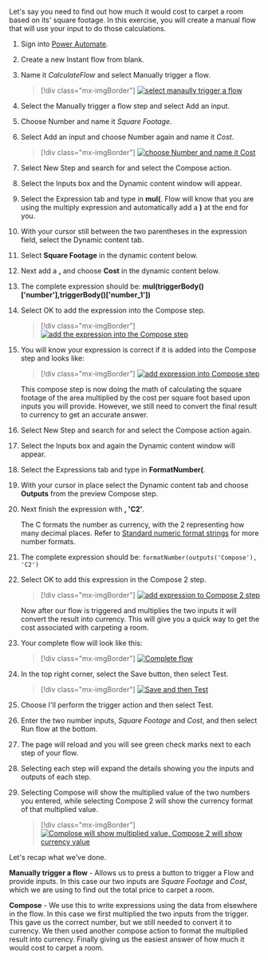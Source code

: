 Let's say you need to find out how much it would cost to carpet a room based on its' square footage. In this exercise, you will create a manual flow that will use your input to do those calculations.

1.  Sign into [Power Automate](https://flow.microsoft.com/?azure-portal=true).

1.  Create a new Instant flow from blank.

1.  Name it *CalculateFlow* and select Manually trigger a flow.

	> [!div class="mx-imgBorder"]
	> [![select manaully trigger a flow](../media/manually-trigger-flow-ss.png)](../media/manually-trigger-flow-ss.png#lightbox)

1.  Select the Manually trigger a flow step and select Add an input.

1.  Choose Number and name it *Square Footage*.

1.  Select Add an input and choose Number again and name it *Cost*.

	> [!div class="mx-imgBorder"]
	> [![choose Number and name it Cost](../media/cost-ss.png)](../media/cost-ss.png#lightbox)

1.  Select New Step and search for and select the Compose action.

1.  Select the Inputs box and the Dynamic content window will appear.

1.  Select the Expression tab and type in **mul(**. Flow will know that you are using the multiply expression and automatically add a **)** at the end for you.

1. With your cursor still between the two parentheses in the expression field, select the Dynamic content tab.

1. Select **Square Footage** in the dynamic content below.

1. Next add a **,** and choose **Cost** in the dynamic content below.

1. The complete expression should be:
    **mul(triggerBody()['number'],triggerBody()['number_1'])**

1. Select OK to add the expression into the Compose step.

	> [!div class="mx-imgBorder"]
	> [![add the expression into the Compose step](../media/add-expression-ss.png)](../media/add-expression-ss.png#lightbox)

1. You will know your expression is correct if it is added into the Compose step and looks like:

	> [!div class="mx-imgBorder"]
	> [![add expression into Compose step](../media/correct-expression-ss.png)](../media/correct-expression-ss.png#lightbox)

	This compose step is now doing the math of calculating the square footage of the area multiplied by the cost per square foot based upon inputs you will provide. However, we still need to convert the final result to currency to get an accurate answer.

1. Select New Step and search for and select the Compose action again.

1. Select the Inputs box and again the Dynamic content window will appear.

1. Select the Expressions tab and type in **FormatNumber(**.

1. With your cursor in place select the Dynamic content tab and choose **Outputs** from the preview Compose step.

1. Next finish the expression with **, 'C2'**.

    The C formats the number as currency, with the 2 representing how many decimal places. Refer to [Standard numeric format strings](https://docs.microsoft.com/dotnet/standard/base-types/standard-numeric-format-strings/?azure-portal=true) for more number formats.

1. The complete expression should be:
    `formatNumber(outputs('Compose'), 'C2')`

1. Select OK to add this expression in the Compose 2 step.

	> [!div class="mx-imgBorder"]
	> [![add expression to Compose 2 step](../media/add-expression-compose-ss.png)](../media/add-expression-compose-ss.png#lightbox)

	Now after our flow is triggered and multiplies the two inputs it will convert the result into currency. This will give you a quick way to get the cost associated with carpeting a room.

1. Your complete flow will look like this:

	> [!div class="mx-imgBorder"]
	> [![Complete flow](../media/complete-flow-ss.png)](../media/complete-flow-ss.png#lightbox)

1. In the top right corner, select the Save button, then select Test.

	> [!div class="mx-imgBorder"]
	> [![Save and then Test](../media/save-test-ss.png)](../media/save-test-ss.png#lightbox)

1. Choose I'll perform the trigger action and then select Test.

1. Enter the two number inputs, *Square Footage* and *Cost*, and then select Run flow at the bottom.

1. The page will reload and you will see green check marks next to each step of your flow.

1. Selecting each step will expand the details showing you the inputs and outputs of each step.

1. Selecting Compose will show the multiplied value of the two numbers you entered, while selecting Compose 2 will show the currency format of that multiplied value.

	> [!div class="mx-imgBorder"]
	> [![Complose will show multiplied value, Compose 2 will show currency value](../media/value-ss.png)](../media/value-ss.png#lightbox)

Let's recap what we've done.

**Manually trigger a flow** - Allows us to press a button to trigger a Flow and provide inputs. In this case our two inputs are *Square Footage* and *Cost*, which we are using to find out the total price to carpet a room.

**Compose** - We use this to write expressions using the data from elsewhere in the flow. In this case we first multiplied the two inputs from the trigger. This gave us the correct number, but we still needed to convert it to currency. We then used another compose action to format the multiplied result into currency. Finally giving us the easiest answer of how much it would cost to carpet a room.

